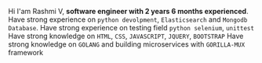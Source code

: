 Hi  I'am Rashmi V, **software engineer with 2 years 6 months experienced**. 
Have strong experience on `python devolpment`, `Elasticsearch` and `Mongodb Database`.
Have strong experience on testing field `python selenium`, `unittest`
Have strong knowledge on `HTML`, `CSS`, `JAVASCRIPT`, `JQUERY`, `BOOTSTRAP`
Have strong knowledge on `GOLANG` and building microservices with `GORILLA-MUX` framework
